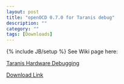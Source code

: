 ```yaml
---
layout: post
title: "openOCD 0.7.0 for Taranis debug"
description: ""
category: ""
tags: [Downloads]
---
```

{% include JB/setup %}
See Wiki page here:

[Taranis Hardware Debugging](https://github.com/opentx/opentx/wiki/Taranis-Hardware-Debugging)

[Download Link](http://downloads.open-tx.org/tools/openocd-0.7.0.zip)
